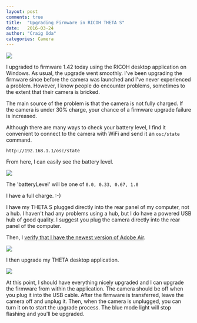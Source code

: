 ```yaml
---
layout: post
comments: true
title:  "Upgrading Firmware in RICOH THETA S"
date:   2016-03-24
author: "Craig Oda"
categories: Camera
---
```


![](/blog/img/2016-03/firmware-upgrade.png)

I upgraded to firmware 1.42 today using the RICOH desktop application on
Windows. As usual, the upgrade went smoothly. I've been upgrading the firmware
since before the camera was launched and I've never experienced a problem.
However, I know people do encounter problems, sometimes to the extent that
their camera is bricked.

The main source of the problem is that the camera is not fully charged.
If the camera is under 30% charge, your chance of a firmware upgrade
failure is increased.

Although there are many ways to check your battery level, I find it
convenient to connect to the camera with WiFi and send it an `osc/state`
command.

    http://192.168.1.1/osc/state

From here, I can easily see the battery level.

![](/blog/img/2016-03/battery-level.png)

The 'batteryLevel' will be one of `0.0, 0.33, 0.67, 1.0`

I have a full charge. :-)

I have my THETA S plugged directly into the rear panel of my computer,
not a hub. I haven't had any problems using a hub, but I do have a
powered USB hub of good quality. I suggest you plug the camera
directly into the rear panel of the computer.

Then, I [verify that I have the newest version of Adobe Air](https://helpx.adobe.com/air/kb/determine-version-air-runtime.html).

![](/blog/img/2016-03/adobe-air.png)

I then upgrade my THETA desktop application.

![](/blog/img/2016-03/ricoh-app.png)

At this point, I should have everything nicely upgraded and I can upgrade
the firmware from within the application. The camera should be off when you
plug it into the USB cable. After the firmware is transferred, leave the
camera off and unplug it. Then, when the camera is unplugged, you can
turn it on to start the upgrade process. The blue mode light will stop flashing
and you'll be upgraded.
